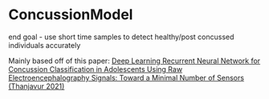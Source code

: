 # ConcussionModel
end goal - use short time samples to detect healthy/post concussed individuals accurately

Mainly based off of this paper: [Deep Learning Recurrent Neural Network for Concussion Classification in Adolescents Using Raw Electroencephalography Signals: Toward a Minimal Number of Sensors (Thanjavur 2021)](https://www.ncbi.nlm.nih.gov/pmc/articles/PMC8654150/)

